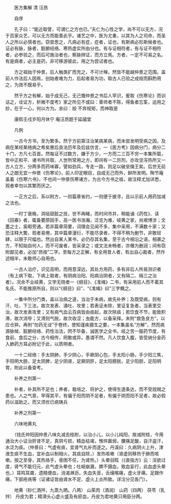 <!-- { "loadSidebar": true } -->


　　医方集解 清 汪昂

　　自序

　　孔子曰：“能近取譬，可谓仁之方也已。”夫仁为心性之学，尚不可以无方，况于百家众艺，可以无方而能善此乎。诸艺之中，医为尤重，以其为人之司命，而圣人之所以必慎者也。窃尝思之，凡病必有症，症者，证也，有斯病必形斯候者也。证必有脉，脉者，脏腑经络、寒热虚实所由分也。有与证相符者，有与证不相符者，必参验之，而后可施治者也，察脉辨证，而方立焉。方者，一定不可易之名。有是病者，必主是药，非可移游彼此，用之为尝试者也。

　　方之祖始于仲景，后人触类扩而充之，不可计殚，然皆不能越仲景之范围。盖前人作法后人因焉，创始者难为力，后起者易为功，取古人已验之成规而斟酌用之，为效不既易乎。

　　然于方之有解，始于成无己，无己慨仲景之书后人罕识，爰取《伤寒论》而训诂之，诠证方，析微不度考》家之所见不或曰：善师者不陈，得鱼者忘筌，运用之妙，在于一心，何以方为。余曰：般 不弃规矩，而神取是

　　康熙壬戍岁阳月休宁 庵汪昂题于延禧堂

　　凡例

　　一古今方书，至为繁多。然于方前第注治某病某病，而未尝发明受病之因，及病在某经某络病之希矣惠后良法历年及后兹仿言，一《医方考》因病分门，病分二十门，方凡七百首。然每证不过数方，嫌于方少，一方而二三百不穷一本集所载，皆中正和平、诸书所共取、人世所常用之方，即间有一二厉剂，亦攻坚泻热所又一古人立方，分两多而药味寡，譬如劲兵，专走一路，则足以破垒擒王矣。后世无前人之朗无宜一仲景《伤寒论》，前人印定眼目，自成无己而外，鲜所发明。陶节庵虽着《伤寒六书》，不也间一仲景伤寒诸方，为古今方书之祖，故注释尤加详悉，观者幸勿以其繁而厌之。

　　一正方之后，系以附方，一则篇章省约，一则便于披寻，且以示前人用药加减之法也。

　　一时丁衰晚，洞垣窥脏之技，世不再睹，而村间市井，稍能诵《药性》、读《回春》者，辄备要原因手，高一医书浩瀚，泛览为难，岐黄之家，尚艰博涉；文墨之士，奚暇旁通。若非篇章简要，词理会见闻不多，集中采用，不满数十家；又恐注释大繁，观者易倦，其中篇章漫衍，不能尽录者，不得不稍为删节，非敢轻肆，以限于尺幅也。然出自某人某书，必仍存其名集，至于古今相沿之语，相袭之方，不知始自何人，而不可废者，皆采录之；或文法未畅者，亦僭为删润；间有窃附鄙见者，必加“昂按”二字。至每方之正解，有全用昔人者，有出自心裁者，然作述相半，未敢师心自用也。

　　一古人治疗，识见高明，而用意深远，其处方用药，多有非后人所易测识者（有上病下取，下病上取者，有阴病治阳、阳病治阴者，又有隔二、隔三之治者）。况余不业岐黄，又学无晓者一《纲目》、《准绳》二书，有采用前人而不着其名氏、不能推原所自，则以“《纲目》曰”、“《准绳》曰”三字概之。

　　一集中所分门类，盖以治病之道，当治于未病，故先补养；及既受病，则有汗、吐、下三法，故次发表、涌吐、攻里；若表证未除，里证复急者，当表里交治，故次发表攻里；又有病气血云百病皆由痰起，故次除痰；若饮食不节，能致积滞，故次消导；又滑则气脱，故次收涩；虫能方，以备采择。末附“救急良方”，以应仓猝。再附“勿药无诠”于卷终，使知谨疾摄生之要，一本集虽名“方解”，然而病源脉候、脏腑经络、药性治法，罔不毕备，诚医学之全书，岐之苦一服药节度，有食前、食后之分，古今相传，罔敢或异。愚谓不然。凡人饮食入腹，皆受纳分金药入肺药方耳必附记于此，以质明者。

　　一十二经络：手太阴肺，手少阴心，手厥阴心包，手太阳小肠，手少阳三焦，手阳明大肠，足太阴脾，足少阴肾，足厥阴肝，足太阳膀胱，足少阳胆，足阳明胃，附此以备查考。

　　补养之剂第一

　　补者，补其所不足也；养者，栽培之、将护之，使得生遂条达，而不受戕贼之患也。人之气禀，罕得其平，有偏于阳而阴不足者，有偏于阴而阳不足者，故必假药以滋助之。而又须优已病铸兵

　　补养之剂第一

　　六味地黄丸

　　（钱氏仲阳因仲景八味丸减去桂附，以治小儿，以小儿纯阳，故减附桂，今用通治大小证治肝肾不足，真阴亏损，精血枯竭，憔悴羸弱，腰痛足酸，自汗盗汗，水泛为痰。（仲景曰：气虚有痰，宜肾气丸补而逐之。丹溪曰：久病阴火上升，津液生痰不生血，宜补血以制相火，其痰自除，）发热咳嗽（肾虚则移热于肺而咳嗽。按之至骨，其热烙手，骨困不任，为肾热，）头晕目眩（《直指方》云：淫欲过度，肾气不能归元，此气虚头晕也；吐衄崩漏，脾不摄血，致血妄行，此血虚头晕也，）耳鸣耳聋，遗精便血，消渴淋沥，失血失音，舌燥喉痛，虚火牙痛，足跟作痛，下部疮疡等（证诸证皆由肾水不足、虚火上炎所致。详注分见各门）。

　　地黄（砂仁酒拌，九蒸九晒。八两） 山茱肉（酒润） 山药（四两） 茯苓（乳拌） 丹皮为君；精滑头心虚火盛及有瘀血，丹皮为君地黄只用臣分两。

